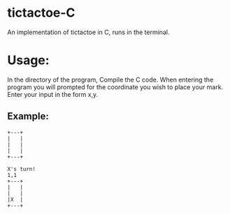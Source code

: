 # tictactoe-C
An implementation of tictactoe in C, runs in the terminal.

# Usage:
In the directory of the program,
Compile the C code. When entering the program you will prompted for the coordinate you wish to place your mark. Enter your input in the form x,y.

## Example:
```
+---+
|   |
|   |
|   |
+---+

X's turn!
1,1
+---+
|   |
|   |
|X  |
+---+
```
